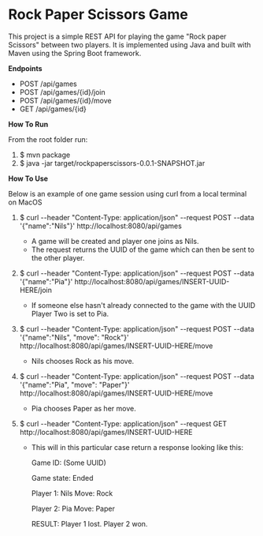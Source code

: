 # Rock Paper Scissors Game

This project is a simple REST API for playing the game "Rock paper Scissors" between two players. 
It is implemented using Java and built with Maven using the Spring Boot framework.

**Endpoints**

* POST /api/games
* POST /api/games/{id}/join
* POST /api/games/{id}/move
* GET /api/games/{id}


**How To Run**


From the root folder run:
    
1. $ mvn package
2. $ java -jar target/rockpaperscissors-0.0.1-SNAPSHOT.jar

**How To Use**

Below is an example of one game session using curl from a local terminal on MacOS

1. $ curl --header "Content-Type: application/json" --request POST --data 
'{"name":"Nils"}' http://localhost:8080/api/games 
   * A game will be created and player one joins as Nils.
    * The request returns the UUID of the game which can then be sent to the other player.
    

2. $ curl --header "Content-Type: application/json" --request POST --data '{"name":"Pia"}' 
   http://localhost:8080/api/games/INSERT-UUID-HERE/join
   * If someone else hasn't already connected to the game with the UUID Player Two is set to Pia.
    

3. $ curl --header "Content-Type: application/json" --request POST --data 
   '{"name":"Nils", "move": "Rock"}' http://localhost:8080/api/games/INSERT-UUID-HERE/move
   * Nils chooses Rock as his move.
    

4. $ curl --header "Content-Type: application/json" --request POST --data 
   '{"name":"Pia", "move": "Paper"}' http://localhost:8080/api/games/INSERT-UUID-HERE/move
   * Pia chooses Paper as her move.
   

5. $ curl --header "Content-Type: application/json" --request GET 
   http://localhost:8080/api/games/INSERT-UUID-HERE
    * This will in this particular case return a response looking like this:
      

      Game ID: (Some UUID)

      Game state: Ended

      Player 1: Nils
      Move: Rock

      Player 2: Pia
      Move: Paper

      RESULT: 
      Player 1 lost. 
      Player 2 won.